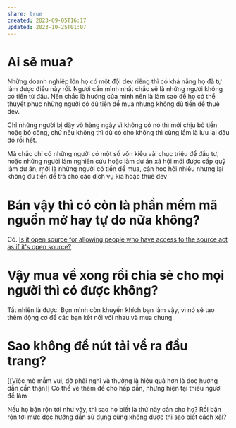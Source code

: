 ```yaml
---
share: true
created: 2023-09-05T16:17
updated: 2023-10-25T01:07
---
```


# Ai sẽ mua?
Những doanh nghiệp lớn họ có một đội dev riêng thì có khả năng họ đã tự làm được điều này rồi. Người cần mình nhất chắc sẽ là những người không có tiền từ đầu. Nên chắc là hướng của mình nên là làm sao để họ có thể thuyết phục những người có đủ tiền để mua nhưng không đủ tiền để thuê dev. 

Chỉ những người bị dày vò hàng ngày vì không có nó thì mới chịu bỏ tiền hoặc bỏ công, chứ nếu không thì dù có cho không thì cùng lắm là lưu lại đâu đó rồi hết. 

Mà chắc chỉ có những người có một số vốn kiểu vài chục triệu để đầu tư, hoặc những người làm nghiên cứu hoặc làm dự án xã hội mới được cấp quỹ làm dự án, mới là những người có tiền để mua, cần học hỏi nhiều nhưng lại không đủ tiền để trả cho các dịch vụ kia hoặc thuê dev
# Bán vậy thì có còn là phần mềm mã nguồn mở hay tự do nữa không? 
Có. [Is it open source for allowing people who have access to the source act as if it's open source?](https://opensource.stackexchange.com/q/14357/6810)

# Vậy mua về xong rồi chia sẻ cho mọi người thì có được không?
Tất nhiên là được. Bọn mình còn khuyến khích bạn làm vậy, vì nó sẽ tạo thêm động cơ để các bạn kết nối với nhau và mua chung. 

# Sao không để nút tải về ra đầu trang?
[[Việc mò mẫm vui, đỡ phải nghĩ và thường là hiệu quả hơn là đọc hướng dẫn cẩn thận]]
Có thể vẽ thêm để cho hấp dẫn, nhưng hiện tại thiếu người để làm


Nếu họ bận rộn tới như vậy, thì sao họ biết là thứ này cần cho họ? Rồi bận rộn tới mức đọc hướng dẫn sử dụng cũng không được thì sao biết cách xài?
